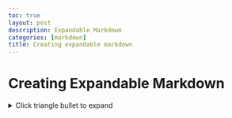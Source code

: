 ```yaml
---
toc: true
layout: post
description: Expandable Markdown
categories: [markdown]
title: Creating expandable markdown
---
```


# Creating Expandable Markdown

<details><summary>Click triangle bullet to expand </summary><p>

* https://www.google.com/
* https://www.yahoo.com/
* https://www.apple.com/

</p></details>